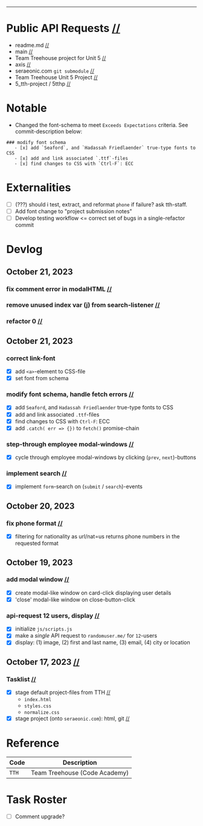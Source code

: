 

---------------------------------------------------------------------------------------------------
# Public API Requests                                                                              [//](#title)
- readme.md                                                                                        [//](#filename)
- main                                                                                             [//](#branch)
- Team Treehouse project for Unit 5                                                                [//](#description)
- axis                                                                                             [//](#author)
- seraeonic.com `git submodule`                                                                    [//](#detail)
- Team Treehouse Unit 5 Project                                                                    [//](#category)
- 5_tth-project / 5tthp                                                                            [//](#codename)

# Notable
- Changed the font-schema to meet `Exceeds Expectations` criteria.  See commit-description below:
```
### modify font schema
   - [x] add `Seaford`, and `Hadassah Friedlaender` true-type fonts to CSS
   - [x] add and link associated `.ttf`-files
   - [x] find changes to CSS with `Ctrl-F`: ECC
```

# Externalities
- [ ] (???) should i test, extract, and reformat `phone` if failure? ask tth-staff.
- [ ] Add font change to "project submission notes"
- [ ] Develop testing workflow <= correct set of bugs in a single-refactor commit

# Devlog

## October 21, 2023

   ### fix comment error in modalHTML                                                              [//](#commit-description)
   ### remove unused index var (j) from search-listener                                            [//](#commit-description)
   ### refactor 0                                                                                  [//](#commit-description)

## October 21, 2023

   ### correct link-font
   - [x] add `<a>`-element to CSS-file
   - [x] set font from schema

   ### modify font schema, handle fetch errors                                                     [//](#commit-description)
   - [x] add `Seaford`, and `Hadassah Friedlaender` true-type fonts to CSS
   - [x] add and link associated `.ttf`-files
   - [x] find changes to CSS with `Ctrl-F`: ECC
   - [x] add `.catch( err => {})` to `fetch()` promise-chain

   ### step-through employee modal-windows                                                         [//](#commit-description)
   - [x] cycle through employee modal-windows by clicking (`prev`, `next`)-buttons

   ### implement search                                                                            [//](#commit-description)
   - [x] implement `form`-search on (`submit` / `search`)-events

## October 20, 2023
   
   ### fix phone format                                                                            [//](#commit-description)
   - [x] filtering for nationality as url/nat=us returns phone numbers in the requested format

## October 19, 2023

   ### add modal window                                                                            [//](#commit-description)
   - [x] create modal-like window on card-click displaying user details
   - [x] 'close' modal-like window on close-button-click

   ### api-request 12 users, display                                                               [//](#commit-description)
   - [x] initialize `js/scripts.js`                                                                   
   - [x] make a *single* API request to `randomuser.me/` for `12`-users
   - [x] display: (1) image, (2) first and last name, (3) email, (4) city or location

## October 17, 2023                                                                                 [//](#20231017)

   ### Tasklist                                                                                     [//](#20231017-tl)
   - [x] stage default project-files from TTH                                                       [//](#commit-description)
      - `index.html`
      - `styles.css`
      - `normalize.css`
   - [x] stage project (onto `seraeonic.com`): html, git                                            [//](#commit-description)

# Reference
| Code         | Description                      |
| ------------ | -------------------------------- |
| `TTH`        | Team Treehouse (Code Academy)    |

# Task Roster
- [ ] Comment upgrade?